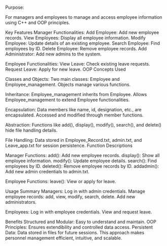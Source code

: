 Purpose:

For managers and employees to manage and access employee information using C++ and OOP principles.

Key Features
Manager Functionalities:
Add Employee: Add new employee records.
View Employees: Display all employee information.
Modify Employee: Update details of an existing employee.
Search Employee: Find employees by ID.
Delete Employee: Remove employee records.
Add Administrator: Add new admins to the system.

Employee Functionalities:
View Leave: Check existing leave requests.
Request Leave: Apply for new leave.
OOP Concepts Used

Classes and Objects:
Two main classes: Employee and Employee_management.
Objects manage various functions.

Inheritance:
Employee_management inherits from Employee.
Allows Employee_management to extend Employee functionalities.

Encapsulation:
Data members like name, id, designation, etc., are encapsulated.
Accessed and modified through member functions.

Abstraction:
Functions like add(), display(), modify(), search(), and delete() hide file handling details.

File Handling:
Data stored in Employee_Record.txt, admin.txt, and Leave_app.txt for session persistence.
Function Descriptions

Manager Functions:
add(): Add new employee records.
display(): Show all employee information.
modify(): Update employee details.
search(): Find employees by ID.
deleted(): Remove employee records by ID.
addadmin(): Add new admin credentials to admin.txt.

Employee Functions:
leave(): View or apply for leave.

Usage Summary
Managers:
Log in with admin credentials.
Manage employee records: add, view, modify, search, delete.
Add new administrators.

Employees:
Log in with employee credentials.
View and request leave.

Benefits
Structured and Modular: Easy to understand and maintain.
OOP Principles: Ensures extendibility and controlled data access.
Persistent Data: Data stored in files for future sessions.
This approach makes personnel management efficient, intuitive, and scalable.






